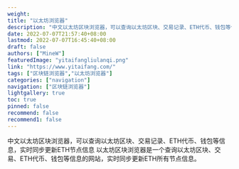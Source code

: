 ```yaml
---
weight: 
title: "以太坊浏览器"
description: "中文以太坊区块浏览器，可以查询以太坊区块、交易记录、ETH代币、钱包等信息，实时同步更新ETH节点信息"
date: 2022-07-07T21:57:40+08:00
lastmod: 2022-07-07T16:45:40+08:00
draft: false
authors: ["MineW"]
featuredImage: "yitaifangliulanqi.png"
link: "https://www.yitaifang.com/"
tags: ["区块链浏览器","以太坊浏览器"]
categories: ["navigation"]
navigation: ["区块链浏览器"]
lightgallery: true
toc: true
pinned: false
recommend: false
recommend1: false
---
```


中文以太坊区块浏览器，可以查询以太坊区块、交易记录、ETH代币、钱包等信息，实时同步更新ETH节点信息
以太坊区块浏览器是一个查询以太坊区块、交易、ETH代币、钱包等信息的网站，实时同步更新ETH所有节点信息。

